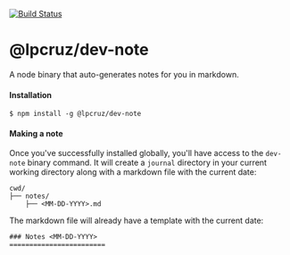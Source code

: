 [![Build Status](https://travis-ci.com/lpcruz/dev-note.svg?branch=master)](https://travis-ci.com/lpcruz/dev-note)
# @lpcruz/dev-note

A node binary that auto-generates notes for you in markdown. 

#### Installation

```
$ npm install -g @lpcruz/dev-note
```

#### Making a note

Once you've successfully installed globally, you'll have access to the `dev-note` binary command. It will create a `journal` directory in your current working directory along with a markdown file with the current date:

```
cwd/
├── notes/
    ├── <MM-DD-YYYY>.md
```

The markdown file will already have a template with the current date:

```
### Notes <MM-DD-YYYY>
========================
```
